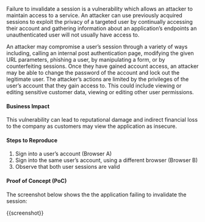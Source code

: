 Failure to invalidate a session is a vulnerability which allows an attacker to maintain access to a service. An attacker can use previously acquired sessions to exploit the privacy of a targeted user by continually accessing their account and gathering information about an application’s endpoints an unauthenticated user will not usually have access to.

An attacker may compromise a user’s session through a variety of ways including, calling an internal post authentication page, modifying the given URL parameters, phishing a user, by manipulating a form, or by counterfeiting sessions. Once they have gained account access, an attacker may be able to change the password of the account and lock out the legitimate user. The attacker’s actions are limited by the privileges of the user’s account that they gain access to. This could include viewing or editing sensitive customer data, viewing or editing other user permissions.

#### Business Impact

This vulnerability can lead to reputational damage and indirect financial loss to the company as customers may view the application as insecure.

#### Steps to Reproduce

1. Sign into a user’s account (Browser A)
1. Sign into the same user’s account, using a different browser (Browser B)
1. Observe that both user sessions are valid

#### Proof of Concept (PoC)

The screenshot below shows the the application failing to invalidate the session:

{{screenshot}}
